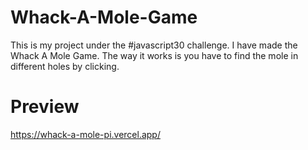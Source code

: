 # Whack-A-Mole-Game
This is my project under the #javascript30 challenge. I have made the Whack A Mole Game. The way it works is you have to find the mole in different holes by clicking. 
# Preview
https://whack-a-mole-pi.vercel.app/
